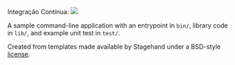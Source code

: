 Integração Contínua: 
![](https://github.com/IvandersonBordin/escola_test_dart/workflows/Dart%20CI/badge.svg)

A sample command-line application with an entrypoint in `bin/`, library code
in `lib/`, and example unit test in `test/`.

Created from templates made available by Stagehand under a BSD-style
[license](https://github.com/dart-lang/stagehand/blob/master/LICENSE).
